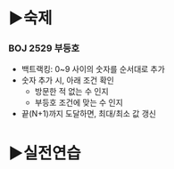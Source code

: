# ▶숙제

### BOJ 2529 부등호
- 백트랙킹: 0~9 사이의 숫자를 순서대로 추가
- 숫자 추가 시, 아래 조건 확인
  - 방문한 적 없는 수 인지
  - 부등호 조건에 맞는 수 인지
- 끝(N+1)까지 도달하면, 최대/최소 값 갱신

### 

### 

### 

### 

### 

### 

### 

# ▶실전연습
### 

### 
